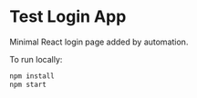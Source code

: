 # Test Login App

Minimal React login page added by automation.

To run locally:

```bash
npm install
npm start
```
